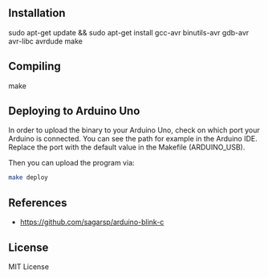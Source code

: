 ## Installation

sudo apt-get update && sudo apt-get install gcc-avr binutils-avr gdb-avr avr-libc avrdude make

## Compiling

make

## Deploying to Arduino Uno

In order to upload the binary to your Arduino Uno, check on which port
your Arduino is connected. You can see the path for example in the Arduino IDE.
Replace the port with the default value in the Makefile (ARDUINO_USB).

Then you can upload the program via:

```bash
make deploy
```

## References

- https://github.com/sagarsp/arduino-blink-c

## License

MIT License
